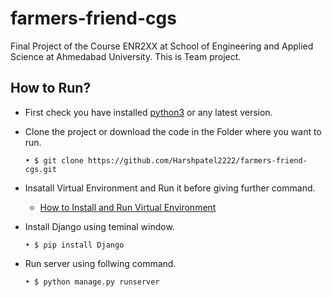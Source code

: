 # farmers-friend-cgs
Final Project of the Course ENR2XX at School of Engineering and Applied Science at Ahmedabad University.
This is Team project.

## How to Run?
-  First check you have installed [python3](https://www.python.org/) or any latest version.
-  Clone the project or download the code in the Folder where you want to run.

     ```• $ git clone https://github.com/Harshpatel2222/farmers-friend-cgs.git```

- Insatall Virtual Environment and Run it before giving further command. 
  - [How to Install and Run Virtual Environment](https://packaging.python.org/guides/installing-using-pip-and-virtual-environments/)

-  Install Django using teminal window.

     ```• $ pip install Django```
     
-  Run server using follwing command.

     ```• $ python manage.py runserver```
       
     


